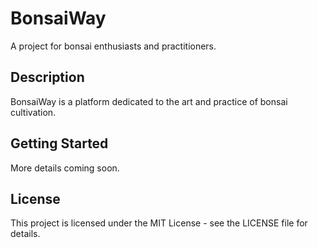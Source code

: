 # BonsaiWay

A project for bonsai enthusiasts and practitioners.

## Description

BonsaiWay is a platform dedicated to the art and practice of bonsai cultivation.

## Getting Started

More details coming soon.

## License

This project is licensed under the MIT License - see the LICENSE file for details.
